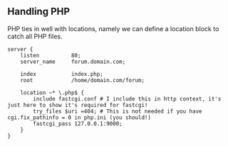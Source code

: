 ## Handling PHP
PHP ties in well with locations, namely we can define a location block to catch all PHP files. 
```
server {
    listen          80;
    server_name     forum.domain.com;
 
    index           index.php;
    root            /home/domain.com/forum;
 
    location ~* \.php$ {
        include fastcgi.conf # I include this in http context, it's just here to show it's required for fastcgi!
        try_files $uri =404; # This is not needed if you have cgi.fix_pathinfo = 0 in php.ini (you should!)
        fastcgi_pass 127.0.0.1:9000;
    }
}
```
